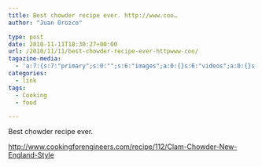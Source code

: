 ```yaml
---
title: Best chowder recipe ever. http://www.coo…
author: "Juan Orozco" 

type: post
date: 2010-11-11T18:30:27+00:00
url: /2010/11/11/best-chowder-recipe-ever-httpwww-coo/
tagazine-media:
  - 'a:7:{s:7:"primary";s:0:"";s:6:"images";a:0:{}s:6:"videos";a:0:{}s:11:"image_count";s:1:"0";s:6:"author";s:7:"8033531";s:7:"blog_id";s:8:"17975075";s:9:"mod_stamp";s:19:"2010-11-11 18:30:27";}'
categories:
  - link
tags:
  - Cooking
  - food

---
```

Best chowder recipe ever.

http://www.cookingforengineers.com/recipe/112/Clam-Chowder-New-England-Style